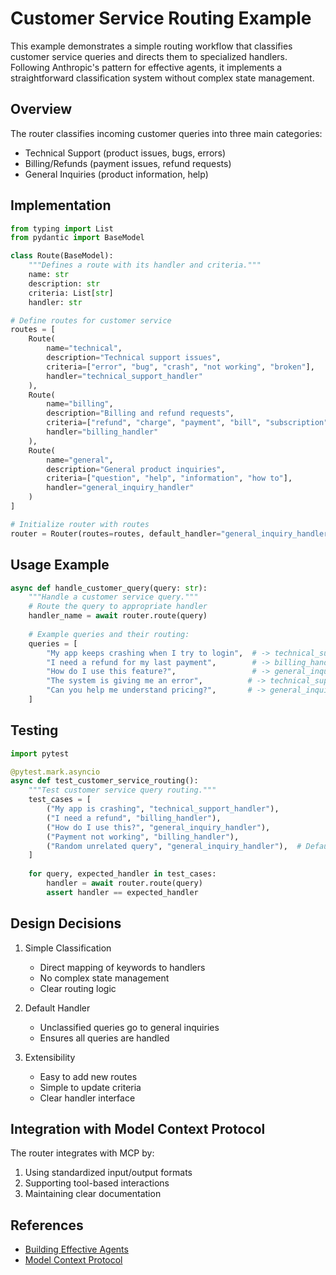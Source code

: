 # Customer Service Routing Example

This example demonstrates a simple routing workflow that classifies customer service queries and directs them to specialized handlers. Following Anthropic's pattern for effective agents, it implements a straightforward classification system without complex state management.

## Overview

The router classifies incoming customer queries into three main categories:
- Technical Support (product issues, bugs, errors)
- Billing/Refunds (payment issues, refund requests)
- General Inquiries (product information, help)

## Implementation

```python
from typing import List
from pydantic import BaseModel

class Route(BaseModel):
    """Defines a route with its handler and criteria."""
    name: str
    description: str
    criteria: List[str]
    handler: str

# Define routes for customer service
routes = [
    Route(
        name="technical",
        description="Technical support issues",
        criteria=["error", "bug", "crash", "not working", "broken"],
        handler="technical_support_handler"
    ),
    Route(
        name="billing",
        description="Billing and refund requests",
        criteria=["refund", "charge", "payment", "bill", "subscription"],
        handler="billing_handler"
    ),
    Route(
        name="general",
        description="General product inquiries",
        criteria=["question", "help", "information", "how to"],
        handler="general_inquiry_handler"
    )
]

# Initialize router with routes
router = Router(routes=routes, default_handler="general_inquiry_handler")
```

## Usage Example

```python
async def handle_customer_query(query: str):
    """Handle a customer service query."""
    # Route the query to appropriate handler
    handler_name = await router.route(query)
    
    # Example queries and their routing:
    queries = [
        "My app keeps crashing when I try to login",  # -> technical_support_handler
        "I need a refund for my last payment",        # -> billing_handler
        "How do I use this feature?",                 # -> general_inquiry_handler
        "The system is giving me an error",          # -> technical_support_handler
        "Can you help me understand pricing?",       # -> general_inquiry_handler
    ]
```

## Testing

```python
import pytest

@pytest.mark.asyncio
async def test_customer_service_routing():
    """Test customer service query routing."""
    test_cases = [
        ("My app is crashing", "technical_support_handler"),
        ("I need a refund", "billing_handler"),
        ("How do I use this?", "general_inquiry_handler"),
        ("Payment not working", "billing_handler"),
        ("Random unrelated query", "general_inquiry_handler"),  # Default handler
    ]
    
    for query, expected_handler in test_cases:
        handler = await router.route(query)
        assert handler == expected_handler
```

## Design Decisions

1. Simple Classification
   - Direct mapping of keywords to handlers
   - No complex state management
   - Clear routing logic

2. Default Handler
   - Unclassified queries go to general inquiries
   - Ensures all queries are handled

3. Extensibility
   - Easy to add new routes
   - Simple to update criteria
   - Clear handler interface

## Integration with Model Context Protocol

The router integrates with MCP by:
1. Using standardized input/output formats
2. Supporting tool-based interactions
3. Maintaining clear documentation

## References
- [Building Effective Agents](https://www.anthropic.com/research/building-effective-agents)
- [Model Context Protocol](https://www.anthropic.com/news/model-context-protocol)
